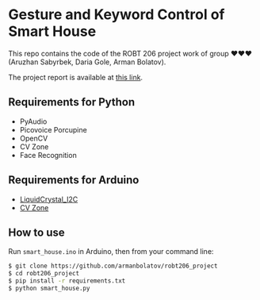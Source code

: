 # Gesture and Keyword Control of Smart House

This repo contains the code of the ROBT 206 project work of group ❤️❤️❤️ (Aruzhan Sabyrbek, Daria Gole, Arman Bolatov).

The project report is available at [this link](https://github.com/armanbolatov/robt206_project/blob/main/robt206.pdf).

## Requirements for Python

- PyAudio
- Picovoice Porcupine
- OpenCV
- CV Zone
- Face Recognition

## Requirements for Arduino

- [LiquidCrystal_I2C](https://www.arduinolibraries.info/libraries/liquid-crystal-i2-c)
- [CV Zone](https://www.computervision.zone/courses/computer-vision-arduino-chapter-1/)

## How to use

Run `smart_house.ino` in Arduino, then from your command line:

```bash
$ git clone https://github.com/armanbolatov/robt206_project
$ cd robt206_project
$ pip install -r requirements.txt
$ python smart_house.py
```